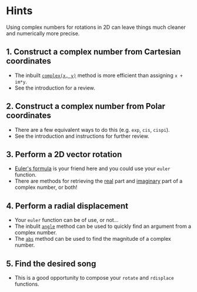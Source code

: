 # Hints

Using complex numbers for rotations in 2D can leave things much cleaner and numerically more precise.

## 1. Construct a complex number from Cartesian coordinates

- The inbuilt [`complex(x, y)`][complex] method is more efficient than assigning `x + im*y`.
- See the introduction for a review.

## 2. Construct a complex number from Polar coordinates

- There are a few equivalent ways to do this (e.g. `exp`, `cis`, `cispi`). 
- See the introduction and instructions for further review.

## 3. Perform a 2D vector rotation

- [Euler's formula][euler] is your friend here and you could use your `euler` function.
- There are methods for retrieving the [real][real] part and [imaginary][imaginary] part of a complex number, or both!

## 4. Perform a radial displacement

- Your `euler` function can be of use, or not...
- The inbulit [`angle`][angle] method can be used to quickly find an argument from a complex number.
- The [`abs`][abs] method can be used to find the magnitude of a complex number.

## 5. Find the desired song

- This is a good opportunity to compose your `rotate` and `rdisplace` functions.

[euler]: https://docs.julialang.org/en/v1/base/math/#Base.cis
[complex]: https://docs.julialang.org/en/v1/base/numbers/#Base.complex-Tuple{Complex}
[real]: https://docs.julialang.org/en/v1/base/math/#Base.real
[imaginary]: https://docs.julialang.org/en/v1/base/math/#Base.imag
[angle]: https://docs.julialang.org/en/v1/base/math/#Base.angle
[abs]: https://docs.julialang.org/en/v1/base/math/#Base.abs
